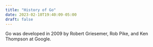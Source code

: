 ```yaml
---
title: "History of Go"
date: 2023-02-10T19:40:09-05:00
draft: false
---
```


Go was developed in 2009 by Robert Griesemer, Rob Pike, and Ken Thompson at Google. 